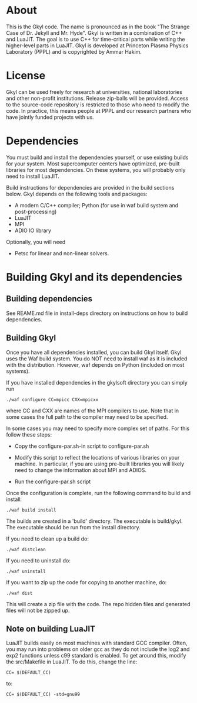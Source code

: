 # About

This is the Gkyl code. The name is pronounced as in the book "The
Strange Case of Dr. Jekyll and Mr. Hyde". Gkyl is written in a
combination of C++ and LuaJIT. The goal is to use C++ for
time-critical parts while writing the higher-level parts in
LuaJIT. Gkyl is developed at Princeton Plasma Physics Laboratory
(PPPL) and is copyrighted by Ammar Hakim.

# License

Gkyl can be used freely for research at universities, national
laboratories and other non-profit institutions. Release zip-balls will
be provided. Access to the source-code repository is restricted to
those who need to modify the code. In practice, this means people at
PPPL and our research partners who have jointly funded projects with
us.

# Dependencies

You must build and install the dependencies yourself, or use existing
builds for your system. Most supercomputer centers have optimized,
pre-built libraries for most dependencies. On these systems, you will
probably only need to install LuaJIT.

Build instructions for dependencies are provided in the build sections
below. Gkyl depends on the following tools and packages:

- A modern C/C++ compiler; Python (for use in waf build system and post-processing)
- LuaJIT
- MPI
- ADIO IO library

Optionally, you will need

- Petsc for linear and non-linear solvers.

# Building Gkyl and its dependencies

## Building dependencies

See REAME.md file in install-deps directory on instructions on how to
build dependencies.

## Building Gkyl

Once you have all dependencies installed, you can build Gkyl
itself. Gkyl uses the Waf build system. You do NOT need to install waf
as it is included with the distribution. However, waf depends on
Python (included on most systems).

If you have installed dependencies in the gkylsoft directory you can
simply run

~~~~~~~
./waf configure CC=mpicc CXX=mpicxx
~~~~~~~

where CC and CXX are names of the MPI compilers to use. Note that in
some cases the full path to the compiler may need to be specified.

In some cases you may need to specify more complex set of paths. For
this follow these steps:

- Copy the configure-par.sh-in script to configure-par.sh

- Modify this script to reflect the locations of various libraries on
  your machine. In particular, if you are using pre-built libraries
  you will likely need to change the information about MPI and ADIOS.

- Run the configure-par.sh script

Once the configuration is complete, run the following command to build
and install:

~~~~~~~
./waf build install
~~~~~~~

The builds are created in a 'build' directory. The executable is
build/gkyl. The executable should be run from the install directory.

If you need to clean up a build do:

~~~~~~~
./waf distclean
~~~~~~~

If you need to uninstall do:

~~~~~~~
./waf uninstall
~~~~~~~

If you want to zip up the code for copying to another machine, do:

~~~~~~~
./waf dist
~~~~~~~

This will create a zip file with the code. The repo hidden files and
generated files will not be zipped up.

## Note on building LuaJIT

LuaJIT builds easily on most machines with standard GCC
compiler. Often, you may run into problems on older gcc as they do not
include the log2 and exp2 functions unless c99 standard is enabled. To
get around this, modify the src/Makefile in LuaJIT. To do this, change
the line:

~~~~~~~
CC= $(DEFAULT_CC)
~~~~~~~

to:

~~~~~~~
CC= $(DEFAULT_CC) -std=gnu99
~~~~~~~
